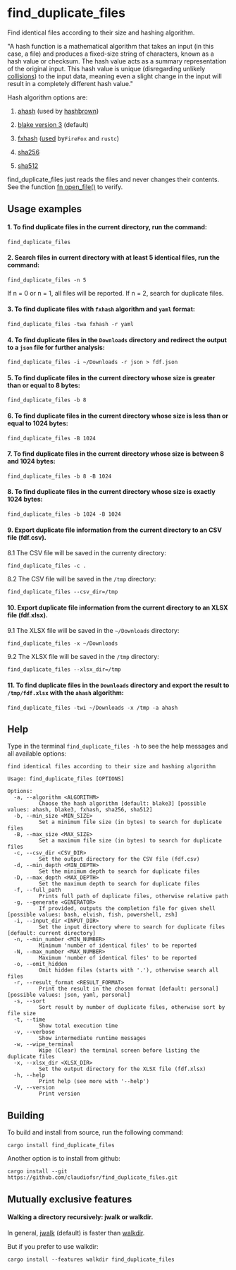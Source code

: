 # find_duplicate_files
Find identical files according to their size and hashing algorithm.

"A hash function is a mathematical algorithm that takes an input (in this case, a file)
and produces a fixed-size string of characters, known as a hash value or checksum.
The hash value acts as a summary representation of the original input.
This hash value is unique (disregarding unlikely [collisions](https://en.wikipedia.org/wiki/Hash_collision))
to the input data, meaning even a slight change in the input will result in a completely different hash value."

Hash algorithm options are:

1. [ahash](https://crates.io/crates/ahash) (used by [hashbrown](https://crates.io/crates/hashbrown))

2. [blake version 3](https://docs.rs/blake3/latest/blake3) (default)

3. [fxhash](https://crates.io/crates/rustc-hash) ([used](https://nnethercote.github.io/2021/12/08/a-brutally-effective-hash-function-in-rust.html) by`FireFox` and `rustc`)

4. [sha256](https://github.com/RustCrypto/hashes)

5. [sha512](https://github.com/RustCrypto/hashes)

find_duplicate_files just reads the files and never changes their contents.
See the function [fn open_file()](https://docs.rs/find_duplicate_files/latest/src/find_duplicate_files/lib.rs.html#62-82) to verify.

## Usage examples

#### 1. To find duplicate files in the current directory, run the command:
```
find_duplicate_files
```

#### 2. Search files in current directory with at least 5 identical files, run the command:
```
find_duplicate_files -n 5
```

If n = 0 or n = 1, all files will be reported.
If n = 2, search for duplicate files.

#### 3. To find duplicate files with `fxhash` algorithm and `yaml` format:
```
find_duplicate_files -twa fxhash -r yaml
```

#### 4. To find duplicate files in the `Downloads` directory and redirect the output to a `json` file for further analysis:

```
find_duplicate_files -i ~/Downloads -r json > fdf.json
```

#### 5. To find duplicate files in the current directory whose size is greater than or equal to 8 bytes:

```
find_duplicate_files -b 8
```

#### 6. To find duplicate files in the current directory whose size is less than or equal to 1024 bytes:

```
find_duplicate_files -B 1024
```

#### 7. To find duplicate files in the current directory whose size is between 8 and 1024 bytes:

```
find_duplicate_files -b 8 -B 1024
```

#### 8. To find duplicate files in the current directory whose size is exactly 1024 bytes:

```
find_duplicate_files -b 1024 -B 1024
```

#### 9. Export duplicate file information from the current directory to an CSV file (fdf.csv).

8.1 The CSV file will be saved in the currenty directory:

```
find_duplicate_files -c .
```
8.2 The CSV file will be saved in the `/tmp` directory:

```
find_duplicate_files --csv_dir=/tmp
```

#### 10. Export duplicate file information from the current directory to an XLSX file (fdf.xlsx).

9.1 The XLSX file will be saved in the `~/Downloads` directory:

```
find_duplicate_files -x ~/Downloads
```
9.2 The XLSX file will be saved in the `/tmp` directory:

```
find_duplicate_files --xlsx_dir=/tmp
```

#### 11. To find duplicate files in the `Downloads` directory and export the result to `/tmp/fdf.xlsx` with the `ahash` algorithm:

```
find_duplicate_files -twi ~/Downloads -x /tmp -a ahash
```

## Help

Type in the terminal `find_duplicate_files -h` to see the help messages and all available options:
```
find identical files according to their size and hashing algorithm

Usage: find_duplicate_files [OPTIONS]

Options:
  -a, --algorithm <ALGORITHM>
          Choose the hash algorithm [default: blake3] [possible values: ahash, blake3, fxhash, sha256, sha512]
  -b, --min_size <MIN_SIZE>
          Set a minimum file size (in bytes) to search for duplicate files
  -B, --max_size <MAX_SIZE>
          Set a maximum file size (in bytes) to search for duplicate files
  -c, --csv_dir <CSV_DIR>
          Set the output directory for the CSV file (fdf.csv)
  -d, --min_depth <MIN_DEPTH>
          Set the minimum depth to search for duplicate files
  -D, --max_depth <MAX_DEPTH>
          Set the maximum depth to search for duplicate files
  -f, --full_path
          Prints full path of duplicate files, otherwise relative path
  -g, --generate <GENERATOR>
          If provided, outputs the completion file for given shell [possible values: bash, elvish, fish, powershell, zsh]
  -i, --input_dir <INPUT_DIR>
          Set the input directory where to search for duplicate files [default: current directory]
  -n, --min_number <MIN_NUMBER>
          Minimum 'number of identical files' to be reported
  -N, --max_number <MAX_NUMBER>
          Maximum 'number of identical files' to be reported
  -o, --omit_hidden
          Omit hidden files (starts with '.'), otherwise search all files
  -r, --result_format <RESULT_FORMAT>
          Print the result in the chosen format [default: personal] [possible values: json, yaml, personal]
  -s, --sort
          Sort result by number of duplicate files, otherwise sort by file size
  -t, --time
          Show total execution time
  -v, --verbose
          Show intermediate runtime messages
  -w, --wipe_terminal
          Wipe (Clear) the terminal screen before listing the duplicate files
  -x, --xlsx_dir <XLSX_DIR>
          Set the output directory for the XLSX file (fdf.xlsx)
  -h, --help
          Print help (see more with '--help')
  -V, --version
          Print version
```

## Building

To build and install from source, run the following command:
```
cargo install find_duplicate_files
```
Another option is to install from github:
```
cargo install --git https://github.com/claudiofsr/find_duplicate_files.git
```

## Mutually exclusive features

#### Walking a directory recursively: jwalk or walkdir.

In general, [jwalk](https://crates.io/crates/jwalk) (default)
is faster than [walkdir](https://crates.io/crates/walkdir).

But if you prefer to use walkdir:
```
cargo install --features walkdir find_duplicate_files
```